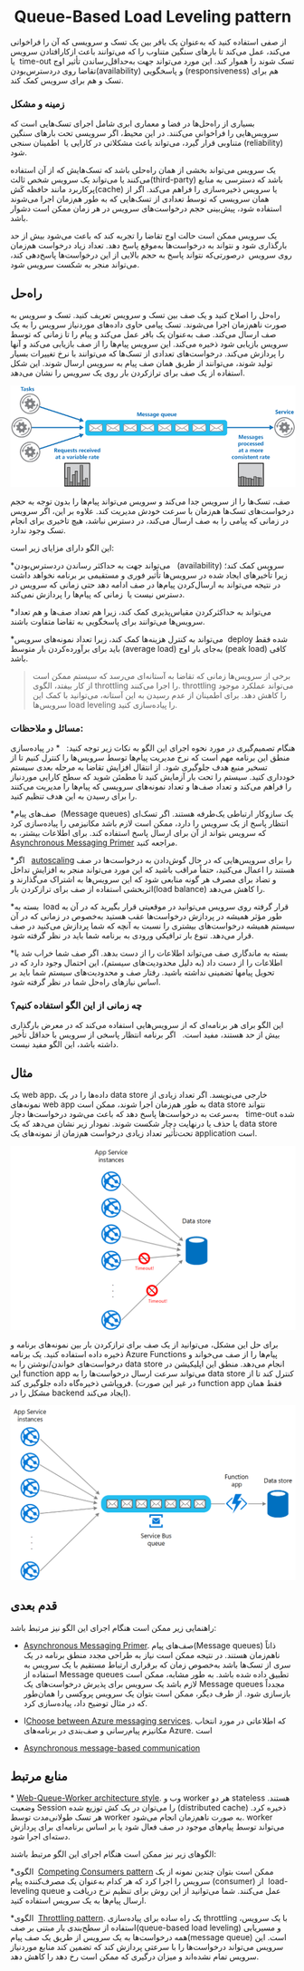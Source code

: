 # ‏ Queue-Based Load Leveling pattern

از صفی استفاده کنید که به‌عنوان یک بافر بین یک تسک و سرویسی که آن را فراخوانی می‌کند، عمل می‌کند تا بارهای سنگین متناوب را که می‌توانند باعث ازکارافتادن سرویس یا  time-out تسک شوند را هموار کند. این مورد می‌تواند جهت به‌حداقل‌رساندن تأثیر اوج تقاضا روی دردسترس‌بودن(availability) و پاسخگویی (responsiveness) هم برای تسک و هم برای سرویس کمک کند.

### **زمینه و مشکل**

بسیاری از راه‌حل‌ها در فضا و معماری ابری شامل اجرای تسک‌‌هایی است که سرویس‌هایی را فراخوانی می‌کنند. در این محیط، اگر سرویسی تحت بارهای سنگین متناوبی قرار گیرد، می‌تواند باعث مشکلاتی در کارایی یا  اطمینان سنجی (reliability) شود.  

یک سرویس می‌تواند بخشی از همان راه‌حلی باشد که تسک‌‌هایش که از آن استفاده می‌کنند یا می‌تواند یک سرویس شخص ثالث(third-party) باشد که دسترسی به منابع پرکاربرد مانند حافظه کَش(cache) یا سرویس ذخیره‌سازی را فراهم می‌کند. اگر از همان سرویسی که توسط تعدادی از تسک‌‌هایی که به طور هم‌زمان اجرا می‌شوند استفاده شود، پیش‌بینی حجم درخواست‌های سرویس در هر زمان ممکن است دشوار باشد.  

یک سرویس ممکن است حالت اوج تقاضا را تجربه کند که باعث می‌شود بیش از حد بارگذاری شود و نتواند به درخواست‌ها به‌موقع پاسخ دهد. تعداد زیاد درخواست هم‌زمان روی سرویس  درصورتی‌که نتواند پاسخ به حجم بالایی از این درخواست‌ها پاسخ‌دهی کند، می‌تواند منجر به شکست سرویس شود.

## راه‌حل

راه‌حل را اصلاح کنید و یک صف بین تسک و سرویس تعریف کنید. تسک و سرویس به صورت ناهم‌زمان اجرا می‌شوند. تسک پیامی حاوی داده‌های موردنیاز سرویس را به یک صف ارسال می‌کند. صف به‌عنوان یک بافر عمل می‌کند و پیام را تا زمانی که توسط سرویس بازیابی شود ذخیره می‌کند. این سرویس پیام‌ها را از صف بازیابی می‌کند و آنها را پردازش می‌کند. درخواست‌‌های تعدادی از تسک‌ها که می‌توانند با نرخ تغییرات بسیار  تولید شوند، می‌توانند از طریق همان صف پیام به سرویس ارسال شوند. این شکل استفاده از یک صف برای ترازکردن بار روی یک سرویس را نشان می‌دهد.

  

![queue-based-load-leveling-pattern](../assets/messaging/queue-based-load-leveling-pattern.png)

  
صف، تسک‌ها را از سرویس جدا می‌کند و سرویس می‌تواند پیام‌ها را بدون توجه به حجم درخواست‌‌های تسک‌ها هم‌زمان با سرعت خودش مدیریت کند. علاوه بر این، اگر سرویس در زمانی که پیامی را به صف ارسال می‌کند، در دسترس نباشد، هیچ تاخیری برای انجام تسک وجود ندارد.
  
این الگو دارای مزایای زیر است:
  
*‏  می‌تواند جهت به حداکثر رساندن دردسترس‌بودن (availability) سرویس کمک کند؛ زیرا تأخیرهای ایجاد شده در سرویس‌ها تأثیر فوری و مستقیمی بر برنامه نخواهد داشت در نتیجه می‌تواند به ارسال‌کردن پیام‌ها در صف ادامه دهد حتی زمانی که سرویس در دسترس نیست یا  زمانی که پیام‌ها را پردازش نمی‌کند.
  
*‏ می‌تواند به حداکثرکردن مقیاس‌پذیری کمک کند، زیرا هم تعداد صف‌ها و هم تعداد سرویس‌ها می‌توانند برای پاسخگویی به تقاضا متفاوت باشند.
  
*‏ می‌تواند به کنترل هزینه‌ها کمک کند، زیرا تعداد نمونه‌‌های سرویس deploy شده فقط باید برای برآورده‌کردن بار متوسط (average load) به‌جای بار اوج (peak load) کافی باشد.
  
> برخی از سرویس‌ها زمانی که تقاضا به آستانه‌ای می‌رسد که سیستم ممکن است از کار بیفتد، الگوی throttling را اجرا می‌کنند. throttling می‌تواند عملکرد موجود را کاهش دهد. برای اطمینان از عدم رسیدن به این آستانه، می‌توانید با کمک این سرویس‌ها load leveling را پیاده‌سازی کنید.
  
### مسائل و ملاحظات:
  
هنگام تصمیم‌گیری در مورد نحوه اجرای این الگو به نکات زیر توجه کنید:  
*‏ در پیاده‌سازی منطق این برنامه مهم است که نرخ مدیریت پیام‌ها توسط سرویس‌ها را کنترل کنیم تا از تسخیر منبع هدف جلوگیری شود. از انتقال افزایش تقاضا به مرحله بعدی سیستم خودداری کنید. سیستم را تحت بار آزمایش کنید تا مطمئن شوید که سطح کارایی موردنیاز را فراهم می‌کند و تعداد صف‌ها و تعداد نمونه‌‌های سرویسی که پیام‌ها را مدیریت می‌کنند را برای رسیدن به این هدف تنظیم کنید.  
  
*‏ صف‌های پیام (Message queues) یک سازوکار ارتباطی یک‌طرفه هستند. اگر تسک‌ای انتظار پاسخ از یک سرویس را دارد، ممکن است لازم باشد مکانیزمی را پیاده‌سازی کرد که سرویس بتواند از آن برای ارسال پاسخ استفاده کند. برای اطلاعات بیشتر، به [Asynchronous Messaging Primer](https://learn.microsoft.com/en-us/previous-versions/msp-n-p/dn589781(v=pandp.10)) مراجعه کنید.  
  
*‏ اگر  [autoscaling](https://learn.microsoft.com/en-us/azure/architecture/best-practices/auto-scaling) را برای سرویس‌‌هایی که در حال گوش‌دادن به درخواست‌ها در صف هستند را اعمال می‌کنید، حتماً مراقب باشید که این مورد می‌تواند منجر به افزایش تداخل و تضاد برای مصرف هر گونه منابعی شود که این سرویس‌ها به اشتراک می‌گذارند و اثربخشی استفاده از صف برای ترازکردن بار(load balance) را کاهش می‌دهد.  
  
*‏ بسته به load قرار گرفته روی سرویس می‌توانید در موقعیتی قرار بگیرید که در آن به طور مؤثر همیشه در پردازش درخواست‌ها عقب هستید به‌خصوص در زمانی که در آن سیستم همیشه درخواست‌‌های بیشتری را نسبت به آنچه که شما پردازش می‌کنید در صف قرار می‌دهد. تنوع بار ترافیکی ورودی به برنامه شما باید در نظر گرفته شود.  
  
*‏ بسته به ماندگاری صف می‌تواند اطلاعات را از دست بدهد. اگر صف شما خراب شد یا اطلاعات را از دست داد (به دلیل محدودیت‌های سیستم)، این احتمال وجود دارد که در تحویل پیام‍ها تضمینی نداشته باشید. رفتار صف و محدودیت‌های سیستم شما باید بر اساس نیازهای راه‌حل شما در نظر گرفته شود.
  
  
### چه زمانی از این الگو استفاده کنیم؟
  
این الگو برای هر برنامه‌ای که از سرویس‌هایی استفاده می‌کند که در معرض بارگذاری بیش از حد هستند، مفید است.  
اگر برنامه انتظار پاسخی از سرویس با حداقل تأخیر داشته باشد، این الگو مفید نیست.

  
  

## مثال

یک web app، داده‌ها را در یک data store خارجی می‌نویسد. اگر تعداد زیادی از نمونه‌‌های web app به طور هم‌زمان اجرا شوند، ممکن است data store نتواند به‌سرعت به درخواست‌ها پاسخ دهد که باعث می‌شود درخواست‌ها دچار   time-out شده یا حذف یا درنهایت دچار شکست شوند. نمودار زیر نشان می‌دهد که یک data store تحت‌تأثیر تعداد زیادی درخواست هم‌زمان از نمونه‌‌های یک application است.

![queue-based-load-leveling-overwhelmed.](../assets/messaging/queue-based-load-leveling-overwhelmed.png)

برای حل این مشکل، می‌توانید از یک صف برای ترازکردن بار بین نمونه‌های برنامه و ذخیره داده استفاده کنید. یک برنامه Azure Functions پیام‌ها را از صف می‌خواند و درخواست‌‌های خواندن/نوشتن را به data store انجام می‌دهد. منطق این اپلیکیشن در این function app می‌تواند سرعت ارسال درخواست‌ها را به data store کنترل کند تا از فروپاشی ذخیره‌گاه داده جلوگیری کند. (در غیر این صورت function app فقط همان مشکل را در backend ایجاد می‌کند).

![queue-based-load-leveling-function](../assets/messaging/queue-based-load-leveling-function.png)

## قدم بعدی

راهنمایی زیر ممکن است هنگام اجرای این الگو نیز مرتبط باشد:  

* [Asynchronous Messaging Primer](https://learn.microsoft.com/en-us/previous-versions/msp-n-p/dn589781(v=pandp.10)). صف‌های پیام(Message queues) ذاتاً ناهم‌زمان هستند. در نتیجه ممکن است نیاز به طراحی مجدد منطق برنامه در یک سری از تسک‌ها باشد به‌خصوص زمان که برقراری ارتباط مستقیم با یک سرویس به استفاده از Message queues تطبیق داده شده باشد. به طور مشابه، ممکن است لازم باشد یک سرویس برای پذیرش درخواست‌‌های یک Message queues مجدداً بازسازی شود. از طرف دیگر، ممکن است بتوان یک سرویس پروکسی را همان‌طور که در مثال توضیح داد، پیاده‌سازی کرد.  

* ا[Choose between Azure messaging services](https://learn.microsoft.com/en-us/azure/event-grid/compare-messaging-services). که اطلاعاتی در مورد انتخاب مکانیزم پیام‌رسانی و صف‌بندی در برنامه‌های Azure. است  

* [Asynchronous message-based communication](https://learn.microsoft.com/en-us/dotnet/architecture/microservices/architect-microservice-container-applications/asynchronous-message-based-communication)

## منابع مرتبط

*‏ [Web-Queue-Worker architecture style](https://learn.microsoft.com/en-us/azure/architecture/guide/architecture-styles/web-queue-worker). وب و worker هر دو stateless هستند. وضعیت Session را می‌توان در یک کش توزیع شده (distributed cache) ذخیره کرد. هر تسک طولانی‌مدت توسط worker به صورت ناهم‌زمان انجام می‌شود. worker می‌تواند توسط پیام‌‌های موجود در صف فعال شود یا بر اساس برنامه‌ای برای پردازش دسته‌ای اجرا شود.  

الگو‌های زیر نیز ممکن است هنگام اجرای این الگو مرتبط باشند:  

*‏ الگوی [Competing Consumers pattern](./Competing%20Consumers%20pattern.md) ممکن است بتوان چندین نمونه از یک سرویس را اجرا کرد که هر کدام به‌عنوان یک مصرف‌کننده پیام (consumer) از  load-leveling queue عمل می‌کنند. شما می‌توانید از این روش برای تنظیم نرخ دریافت و ارسال پیام‌ها به یک سرویس استفاده کنید.  

*‏ الگوی [Throttling pattern](./Throttling%20pattern.md). یک راه ساده برای پیاده‌سازی throttling با یک سرویس، استفاده از سطح‌بندی بار مبتنی بر صف(queue-based load leveling) و مسیریابی همه درخواست‌ها به یک سرویس از طریق یک صف پیام(message queue) است. این سرویس می‌تواند درخواست‌ها را با سرعتی پردازش کند که تضمین کند منابع موردنیاز سرویس تمام نشده‌اند و میزان درگیری که ممکن است رخ دهد را کاهش دهد.